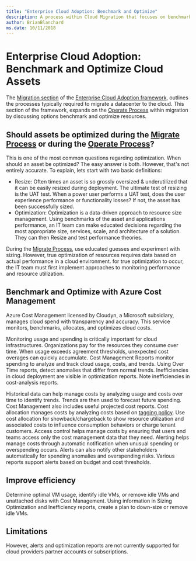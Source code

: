```yaml
---
title: "Enterprise Cloud Adoption: Benchmark and Optimize"
description: A process within Cloud Migration that focuses on benchmarking performance and optimizing assets
author: BrianBlanchard
ms.date: 10/11/2018
---
```


# Enterprise Cloud Adoption: Benchmark and Optimize Cloud Assets

The [Migration section](../overview.md) of the [Enterprise Cloud Adoption framework](../../overview.md), outlines the processes typically required to migrate a datacenter to the cloud. This section of the framework, expands on the [Operate Process](overview.md) within migration by discussing options benchmark and optimize resources.

## Should assets be optimized during the [Migrate Process](../Migrate/overview.md) or during the [Operate Process](overview.md)?

This is one of the most common questions regarding optimization. When should an asset be optimized? The easy answer is both. However, that's not entirely accurate. To explain, lets start with two basic definitions:

* Resize: Often times an asset is so grossly oversized & underutilized that it can be easily resized during deployment. The ultimate test of resizing is the UAT test. When a power user performs a UAT test, does the user experience performance or functionality losses? If not, the asset has been successfully sized.
* Optimization: Optimization is a data-driven approach to resource size management. Using benchmarks of the asset and applications performance, an IT team can make educated decisions regarding the most appropriate size, services, scale, and architecture of a solution. They can then Resize and test performance theories.

During the [Migrate Process](../Migrate/overview.md), use educated guesses and experiment with sizing. However, true optimization of resources requires data based on actual performance in a cloud environment. for true optimization to occur, the IT team must first implement approaches to monitoring performance and resource utilization.

## Benchmark and Optimize with Azure Cost Management

Azure Cost Management licensed by Cloudyn, a Microsoft subsidiary, manages cloud spend with transparency and accuracy. This service monitors, benchmarks, allocates, and optimizes cloud costs.

Monitoring usage and spending is critically important for cloud infrastructures. Organizations pay for the resources they consume over time. When usage exceeds agreement thresholds, unexpected cost overages can quickly accumulate. Cost Management Reports monitor spending to analyze and track cloud usage, costs, and trends. Using Over Time reports, detect anomalies that differ from normal trends. Inefficiencies in cloud deployment are visible in optimization reports. Note inefficiencies in cost-analysis reports.

Historical data can help manage costs by analyzing usage and costs over time to identify trends. Trends are then used to forecast future spending. Cost Management also includes useful projected cost reports. Cost allocation manages costs by analyzing costs based on [tagging policy](../../infrastructure/resource-tags/overview.md). Use cost allocation for showback/chargeback to show resource utilization and associated costs to influence consumption behaviors or charge tenant customers. Access control helps manage costs by ensuring that users and teams access only the cost management data that they need. Alerting helps manage costs through automatic notification when unusual spending or overspending occurs. Alerts can also notify other stakeholders automatically for spending anomalies and overspending risks. Various reports support alerts based on budget and cost thresholds.

## Improve efficiency

Determine optimal VM usage, identify idle VMs, or remove idle VMs and unattached disks with Cost Management. Using information in Sizing Optimization and Inefficiency reports, create a plan to down-size or remove idle VMs.

## Limitations

However, alerts and optimization reports are not currently supported for cloud providers partner accounts or subscriptions.
